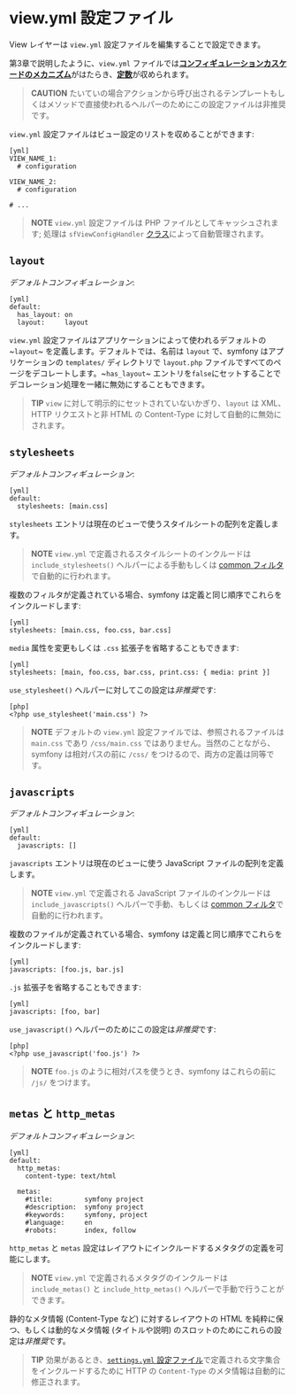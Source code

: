 view.yml 設定ファイル
====================

View レイヤーは `view.yml` 設定ファイルを編集することで設定できます。

第3章で説明したように、`view.yml` ファイルでは[**コンフィギュレーションカスケードのメカニズム**](#chapter_03)がはたらき、[**定数**](#chapter_03)が収められます。

>**CAUTION**
>たいていの場合アクションから呼び出されるテンプレートもしくはメソッドで直接使われるヘルパーのためにこの設定ファイルは非推奨です。

`view.yml` 設定ファイルはビュー設定のリストを収めることができます:

    [yml]
    VIEW_NAME_1:
      # configuration

    VIEW_NAME_2:
      # configuration

    # ...

>**NOTE**
>`view.yml` 設定ファイルは PHP ファイルとしてキャッシュされます; 処理は `sfViewConfigHandler` [クラス](#chapter_14_config_handlers_yml)によって自動管理されます。

`layout`
--------

*デフォルトコンフィギュレーション*:

    [yml]
    default:
      has_layout: on
      layout:     layout

`view.yml` 設定ファイルはアプリケーションによって使われるデフォルトの ~`layout`~ を定義します。デフォルトでは、名前は `layout` で、symfony はアプリケーションの `templates/` ディレクトリで `layout.php` ファイルですべてのページをデコレートします。~`has_layout`~ エントリを`false`にセットすることでデコレーション処理を一緒に無効にすることもできます。

>**TIP**
>`view` に対して明示的にセットされていないかぎり、`layout` は XML、HTTP リクエストと非 HTML の Content-Type に対して自動的に無効にされます。

`stylesheets`
-------------

*デフォルトコンフィギュレーション*:

    [yml]
    default:
      stylesheets: [main.css]

`stylesheets` エントリは現在のビューで使うスタイルシートの配列を定義します。

>**NOTE**
>`view.yml` で定義されるスタイルシートのインクルードは `include_stylesheets()` ヘルパーによる手動もしくは [common フィルタ](#chapter_12_common)で自動的に行われます。

複数のフィルタが定義されている場合、symfony は定義と同じ順序でこれらをインクルードします:

    [yml]
    stylesheets: [main.css, foo.css, bar.css]

`media` 属性を変更もしくは `.css` 拡張子を省略することもできます:

    [yml]
    stylesheets: [main, foo.css, bar.css, print.css: { media: print }]

`use_stylesheet()` ヘルパーに対してこの設定は*非推奨*です:

    [php]
    <?php use_stylesheet('main.css') ?>

>**NOTE**
>デフォルトの `view.yml` 設定ファイルでは、参照されるファイルは `main.css` であり `/css/main.css` ではありません。当然のことながら、symfony は相対パスの前に `/css/` をつけるので、両方の定義は同等です。

`javascripts`
-------------

*デフォルトコンフィギュレーション*:

    [yml]
    default:
      javascripts: []

`javascripts` エントリは現在のビューに使う JavaScript ファイルの配列を定義します。

>**NOTE**
>`view.yml` で定義される JavaScript ファイルのインクルードは `include_javascripts()` ヘルパーで手動、もしくは  [common フィルタ](#chapter_12_common)で自動的に行われます。

複数のファイルが定義されている場合、symfony は定義と同じ順序でこれらをインクルードします:

    [yml]
    javascripts: [foo.js, bar.js]

`.js` 拡張子を省略することもできます:

    [yml]
    javascripts: [foo, bar]

`use_javascript()` ヘルパーのためにこの設定は*非推奨*です:

    [php]
    <?php use_javascript('foo.js') ?>

>**NOTE**
>`foo.js` のように相対パスを使うとき、symfony はこれらの前に `/js/` をつけます。

`metas` と `http_metas`
-----------------------

*デフォルトコンフィギュレーション*:

    [yml]
    default:
      http_metas:
        content-type: text/html

      metas:
        #title:        symfony project
        #description:  symfony project
        #keywords:     symfony, project
        #language:     en
        #robots:       index, follow

`http_metas` と `metas` 設定はレイアウトにインクルードするメタタグの定義を可能にします。

>**NOTE**
>`view.yml` で定義されるメタタグのインクルードは `include_metas()` と `include_http_metas()` ヘルパーで手動で行うことができます。

静的なメタ情報 (Content-Type など) に対するレイアウトの HTML を純粋に保つ、もしくは動的なメタ情報 (タイトルや説明) のスロットのためにこれらの設定は*非推奨*です。

>**TIP**
>効果があるとき、[`settings.yml` 設定ファイル](#chapter_04_charset)で定義される文字集合をインクルードするために HTTP の `Content-Type` のメタ情報は自動的に修正されます。

